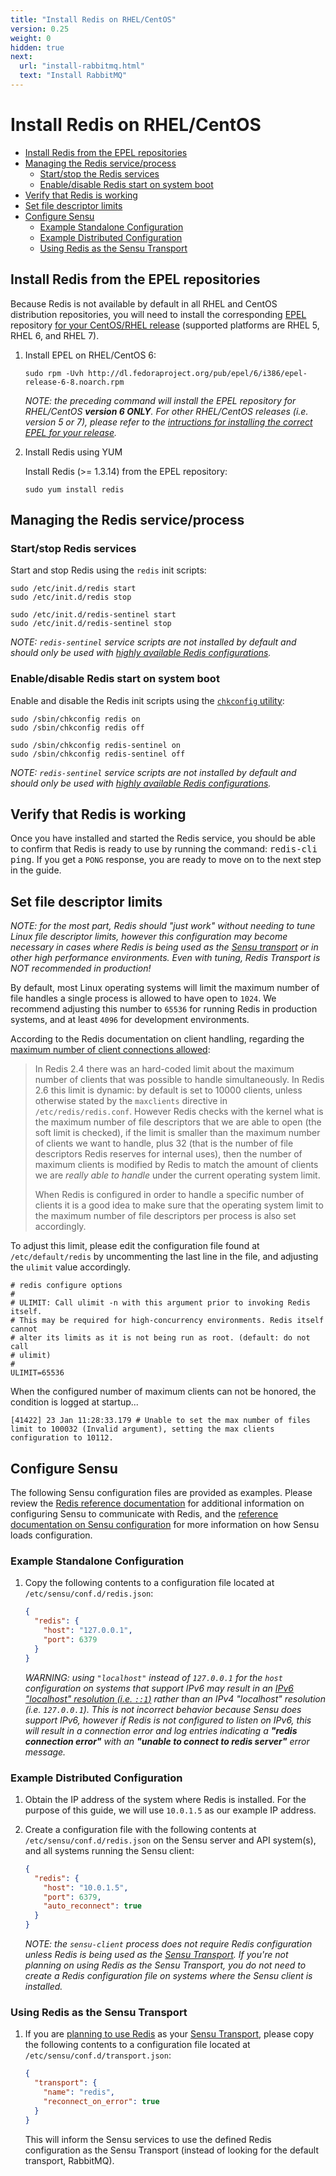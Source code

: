 ```yaml
---
title: "Install Redis on RHEL/CentOS"
version: 0.25
weight: 0
hidden: true
next:
  url: "install-rabbitmq.html"
  text: "Install RabbitMQ"
---
```


# Install Redis on RHEL/CentOS

- [Install Redis from the EPEL repositories](#install-redis-from-the-epel-repositories)
- [Managing the Redis service/process](#manage-the-redis-service-process)
  - [Start/stop the Redis services](#startstop-the-redis-services)
  - [Enable/disable Redis start on system boot](#enabledisable-redis-start-on-system-boot)
- [Verify that Redis is working](#verify-that-redis-is-working)
- [Set file descriptor limits](#set-file-descriptor-limits)
- [Configure Sensu](#configure-sensu)
  - [Example Standalone Configuration](#example-standalone-configuration)
  - [Example Distributed Configuration](#example-distributed-configuration)
  - [Using Redis as the Sensu Transport](#using-redis-as-the-sensu-transport)

## Install Redis from the EPEL repositories

Because Redis is not available by default in all RHEL and CentOS distribution
repositories, you will need to install the corresponding [EPEL][1] repository
[for your CentOS/RHEL release][2] (supported platforms are RHEL 5, RHEL 6, and
RHEL 7).

1. Install EPEL on RHEL/CentOS 6:

   ~~~ shell
   sudo rpm -Uvh http://dl.fedoraproject.org/pub/epel/6/i386/epel-release-6-8.noarch.rpm
   ~~~

   _NOTE: the preceding command will install the EPEL repository for
   RHEL/CentOS **version 6 ONLY**. For other RHEL/CentOS releases (i.e. version
   5 or 7), please refer to the [intructions for installing the correct EPEL for
   your release][2]._

2. Install Redis using YUM

   Install Redis (>= 1.3.14) from the EPEL repository:

   ~~~ shell
   sudo yum install redis
   ~~~

## Managing the Redis service/process

### Start/stop Redis services

Start and stop Redis using the `redis` init scripts:

~~~ shell
sudo /etc/init.d/redis start
sudo /etc/init.d/redis stop
~~~

~~~ shell
sudo /etc/init.d/redis-sentinel start
sudo /etc/init.d/redis-sentinel stop
~~~

_NOTE: `redis-sentinel` service scripts are not installed by default and should
only be used with [highly available Redis configurations][10]._

### Enable/disable Redis start on system boot

Enable and disable the Redis init scripts using the [`chkconfig` utility][3]:

~~~ shell
sudo /sbin/chkconfig redis on
sudo /sbin/chkconfig redis off
~~~

~~~ shell
sudo /sbin/chkconfig redis-sentinel on
sudo /sbin/chkconfig redis-sentinel off
~~~

_NOTE: `redis-sentinel` service scripts are not installed by default and should
only be used with [highly available Redis configurations][10]._

## Verify that Redis is working

Once you have installed and started the Redis service, you should be able to
confirm that Redis is ready to use by running the command:  <kbd>redis-cli
ping</kbd>. If you get a `PONG` response, you are ready to move on to the next
step in the guide.

## Set file descriptor limits

_NOTE: for the most part, Redis should "just work" without needing to tune Linux
file descriptor limits, however this configuration may become necessary in cases
where Redis is being used as the [Sensu transport][6] or in other high
performance environments. Even with tuning, Redis Transport is NOT recommended in production!_

By default, most Linux operating systems will limit the maximum number of file
handles a single process is allowed to have open to `1024`. We recommend
adjusting this number to `65536` for running Redis in production systems, and at
least `4096` for development environments.

According to the Redis documentation on client handling, regarding the [maximum
number of client connections allowed][9]:

> In Redis 2.4 there was an hard-coded limit about the maximum number of clients
  that was possible to handle simultaneously. In Redis 2.6 this limit is
  dynamic: by default is set to 10000 clients, unless otherwise stated by the
  `maxclients` directive in `/etc/redis/redis.conf`. However Redis checks with
  the kernel what is the maximum number of file descriptors that we are able to
  open (the soft limit is checked), if the limit is smaller than the maximum
  number of clients we want to handle, plus 32 (that is the number of file
  descriptors Redis reserves for internal uses), then the number of maximum
  clients is modified by Redis to match the amount of clients we are _really
  able to handle_ under the current operating system limit.
>
> When Redis is configured in order to handle a specific number of clients it is
  a good idea to make sure that the operating system limit to the maximum number
  of file descriptors per process is also set accordingly.

To adjust this limit, please edit the configuration file found at
`/etc/default/redis` by uncommenting the last line in the file, and
adjusting the `ulimit` value accordingly.

~~~ shell
# redis configure options
#
# ULIMIT: Call ulimit -n with this argument prior to invoking Redis itself.
# This may be required for high-concurrency environments. Redis itself cannot
# alter its limits as it is not being run as root. (default: do not call
# ulimit)
#
ULIMIT=65536
~~~

When the configured number of maximum clients can not be honored, the condition
is logged at startup...

~~~
[41422] 23 Jan 11:28:33.179 # Unable to set the max number of files limit to 100032 (Invalid argument), setting the max clients configuration to 10112.
~~~

## Configure Sensu

The following Sensu configuration files are provided as examples. Please review
the [Redis reference documentation][4] for additional information on configuring
Sensu to communicate with Redis, and the [reference documentation on Sensu
configuration][5] for more information on how Sensu loads configuration.

### Example Standalone Configuration

1. Copy the following contents to a configuration file located at
   `/etc/sensu/conf.d/redis.json`:

   ~~~ json
   {
     "redis": {
       "host": "127.0.0.1",
       "port": 6379
     }
   }
   ~~~

   _WARNING: using `"localhost"` instead of `127.0.0.1` for the `host`
   configuration on systems that support IPv6 may result in an [IPv6 "localhost"
   resolution (i.e. `::1`)][8] rather than an IPv4 "localhost" resolution (i.e.
   `127.0.0.1`). This is not incorrect behavior because Sensu does support IPv6,
   however if Redis is not configured to listen on IPv6, this will result in a
   connection error and log entries indicating a **"redis connection error"**
   with an **"unable to connect to redis server"** error message._

### Example Distributed Configuration

1. Obtain the IP address of the system where Redis is installed. For the purpose
   of this guide, we will use `10.0.1.5` as our example IP address.

2. Create a configuration file  with the following contents at
   `/etc/sensu/conf.d/redis.json` on the Sensu server and API system(s), and all
   systems running the Sensu client:

   ~~~ json
   {
     "redis": {
       "host": "10.0.1.5",
       "port": 6379,
       "auto_reconnect": true
     }
   }
   ~~~

   _NOTE: the `sensu-client` process does not require Redis configuration
   unless Redis is being used as the [Sensu Transport][6]. If you're not
   planning on using Redis as the Sensu Transport, you do not need to create a
   Redis configuration file on systems where the Sensu client is installed._

### Using Redis as the Sensu Transport

1. If you are [planning to use Redis][7] as your [Sensu Transport][6], please
   copy the following contents to a configuration file located at
   `/etc/sensu/conf.d/transport.json`:

   ~~~ json
   {
     "transport": {
       "name": "redis",
       "reconnect_on_error": true
     }
   }
   ~~~

   This will inform the Sensu services to use the defined Redis configuration as
   the Sensu Transport (instead of looking for the default transport, RabbitMQ).

[1]:  https://fedoraproject.org/wiki/EPEL
[2]:  http://fedoraproject.org/wiki/EPEL/FAQ#howtouse
[3]:  https://access.redhat.com/documentation/en-US/Red_Hat_Enterprise_Linux/6/html/Deployment_Guide/s2-services-chkconfig.html
[4]:  ../reference/redis.html
[5]:  ../reference/configuration.html
[6]:  ../reference/transport.html
[7]:  installation-prerequisites.html#selecting-a-transport
[8]:  https://en.wikipedia.org/wiki/IPv6_address#Local_addresses
[9]:  http://redis.io/topics/clients#maximum-number-of-clients
[10]: ../reference/redis.html#redis-high-availability-configuration
